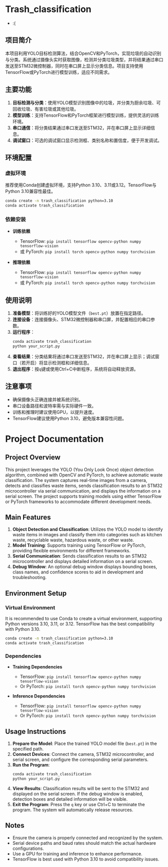 # Trash_classification
- :(
## 项目简介
本项目利用YOLO目标检测算法，结合OpenCV和PyTorch，实现垃圾的自动识别与分类。系统通过摄像头实时获取图像，检测并分类垃圾类型，并将结果通过串口发送至STM32微控制器，同时在串口屏上显示分类信息。项目支持使用TensorFlow或PyTorch进行模型训练，适应不同需求。

## 主要功能
1. **目标检测与分类**：使用YOLO模型识别图像中的垃圾，并分类为厨余垃圾、可回收垃圾、有害垃圾或其他垃圾。
2. **模型训练**：支持TensorFlow和PyTorch框架进行模型训练，提供灵活的训练环境。
3. **串口通信**：将分类结果通过串口发送至STM32，并在串口屏上显示详细信息。
4. **调试窗口**：可选的调试窗口显示检测框、类别名称和置信度，便于开发调试。

## 环境配置

### 虚拟环境
推荐使用Conda创建虚拟环境，支持Python 3.10、3.11或3.12。TensorFlow与Python 3.10兼容性最佳。

```bash
conda create -n trash_classification python=3.10
conda activate trash_classification
```

### 依赖安装

- **训练依赖**
  - TensorFlow: `pip install tensorflow opencv-python numpy tensorflow-vision`
  - 或 PyTorch: `pip install torch opencv-python numpy torchvision`

- **推理依赖**
  - TensorFlow: `pip install tensorflow opencv-python numpy tensorflow-vision`
  - 或 PyTorch: `pip install torch opencv-python numpy torchvision`

## 使用说明

1. **准备模型**：将训练好的YOLO模型文件（`best.pt`）放置在指定路径。
2. **连接设备**：连接摄像头、STM32微控制器和串口屏，并配置相应的串口参数。
3. **运行程序**：
    ```bash
    conda activate trash_classification
    python your_script.py
    ```
4. **查看结果**：分类结果将通过串口发送至STM32，并在串口屏上显示；调试窗口（若开启）将显示检测框和详细信息。
5. **退出程序**：按`q`键或使用Ctrl+C中断程序，系统将自动释放资源。

## 注意事项
- 确保摄像头正确连接并被系统识别。
- 串口设备路径和波特率需与实际硬件一致。
- 训练和推理时建议使用GPU，以提升速度。
- TensorFlow建议使用Python 3.10，避免版本兼容性问题。

# Project Documentation

## Project Overview
This project leverages the YOLO (You Only Look Once) object detection algorithm, combined with OpenCV and PyTorch, to achieve automatic waste classification. The system captures real-time images from a camera, detects and classifies waste items, sends classification results to an STM32 microcontroller via serial communication, and displays the information on a serial screen. The project supports training models using either TensorFlow or PyTorch frameworks to accommodate different development needs.

## Main Features
1. **Object Detection and Classification**: Utilizes the YOLO model to identify waste items in images and classify them into categories such as kitchen waste, recyclable waste, hazardous waste, or other waste.
2. **Model Training**: Supports training using TensorFlow or PyTorch, providing flexible environments for different frameworks.
3. **Serial Communication**: Sends classification results to an STM32 microcontroller and displays detailed information on a serial screen.
4. **Debug Window**: An optional debug window displays bounding boxes, class names, and confidence scores to aid in development and troubleshooting.

## Environment Setup

### Virtual Environment
It is recommended to use Conda to create a virtual environment, supporting Python versions 3.10, 3.11, or 3.12. TensorFlow has the best compatibility with Python 3.10.

```bash
conda create -n trash_classification python=3.10
conda activate trash_classification
```

### Dependencies

- **Training Dependencies**
  - TensorFlow: `pip install tensorflow opencv-python numpy tensorflow-vision`
  - Or PyTorch: `pip install torch opencv-python numpy torchvision`

- **Inference Dependencies**
  - TensorFlow: `pip install tensorflow opencv-python numpy tensorflow-vision`
  - Or PyTorch: `pip install torch opencv-python numpy torchvision`

## Usage Instructions

1. **Prepare the Model**: Place the trained YOLO model file (`best.pt`) in the specified path.
2. **Connect Devices**: Connect the camera, STM32 microcontroller, and serial screen, and configure the corresponding serial parameters.
3. **Run the Program**:
    ```bash
    conda activate trash_classification
    python your_script.py
    ```
4. **View Results**: Classification results will be sent to the STM32 and displayed on the serial screen. If the debug window is enabled, detection boxes and detailed information will be visible.
5. **Exit the Program**: Press the `q` key or use Ctrl+C to terminate the program. The system will automatically release resources.

## Notes
- Ensure the camera is properly connected and recognized by the system.
- Serial device paths and baud rates should match the actual hardware configurations.
- Use a GPU for training and inference to enhance performance.
- TensorFlow is best used with Python 3.10 to avoid compatibility issues.
